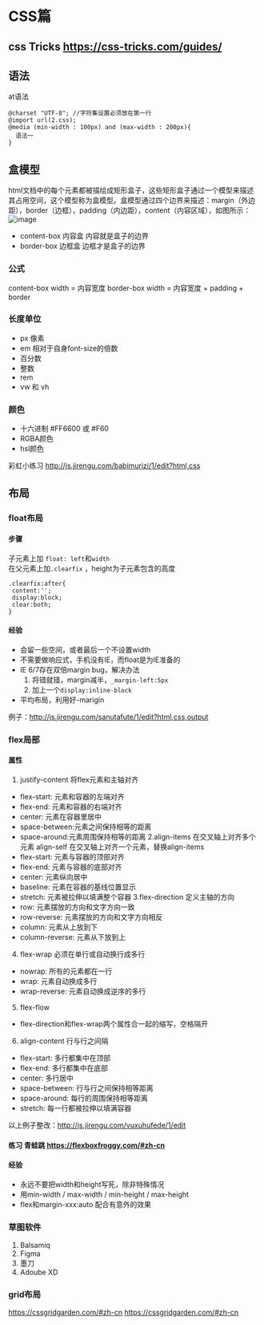 # CSS篇

## css Tricks https://css-tricks.com/guides/
## 语法  
at语法

```
@charset "UTF-8"; //字符集设置必须放在第一行
@import url(2.css);
@media (min-width : 100px) and (max-width : 200px){
  语法一
}
```
## 盒模型  

html文档中的每个元素都被描绘成矩形盒子，这些矩形盒子通过一个模型来描述其占用空间，这个模型称为盒模型。盒模型通过四个边界来描述：margin（外边距），border（边框），padding（内边距），content（内容区域），如图所示：
![image](https://user-images.githubusercontent.com/26460242/123813038-273a0d80-d927-11eb-9193-a77ec35237e0.png)

* content-box 内容盒
  内容就是盒子的边界
* border-box 边框盒
  边框才是盒子的边界
 
 ### 公式
 content-box width = 内容宽度
 border-box width = 内容宽度 + padding + border
 
 ### 长度单位
 * px 像素
 * em 相对于自身font-size的倍数
 * 百分数
 * 整数
 * rem
 * vw 和 vh
 
 ### 颜色
 * 十六进制 #FF6600 或 #F60
 * RGBA颜色 
 * hsl颜色
 
 彩虹小练习 http://js.jirengu.com/babimurizi/1/edit?html,css
 
 ## 布局
 ### float布局
 #### 步骤 
 子元素上加 `float: left`和`width`  
 在父元素上加`.clearfix` ，height为子元素包含的高度
 ```
 .clearfix:after{
  content:'';
  display:block;
  clear:both;
 }
 ```
 #### 经验 
*  会留一些空间，或者最后一个不设置width
*  不需要做响应式，手机没有IE，而float是为IE准备的
*  IE 6/7存在双倍margin bug，解决办法
   1. 将错就错，margin减半，`_margin-left:5px`
   2. 加上一个`display:inline-block`
* 平均布局，利用好-marigin
 
 例子：http://js.jirengu.com/sanutafute/1/edit?html,css,output
 
### flex局部
#### 属性
1. justify-content 将flex元素和主轴对齐
 * flex-start: 元素和容器的左端对齐
 * flex-end: 元素和容器的右端对齐
 * center: 元素在容器里居中
 * space-between:元素之间保持相等的距离
 * space-around:元素周围保持相等的距离
2.align-items 在交叉轴上对齐多个元素  align-self 在交叉轴上对齐一个元素，替换align-items
 * flex-start: 元素与容器的顶部对齐
 * flex-end: 元素与容器的底部对齐
 * center: 元素纵向居中
 * baseline: 元素在容器的基线位置显示
 * stretch: 元素被拉伸以填满整个容器
 3.flex-direction 定义主轴的方向
 * row: 元素摆放的方向和文字方向一致
 * row-reverse: 元素摆放的方向和文字方向相反
 * column: 元素从上放到下
 * column-reverse: 元素从下放到上
 4. flex-wrap 必须在单行或自动换行成多行
 *  nowrap: 所有的元素都在一行
 *  wrap: 元素自动换成多行
 *  wrap-reverse: 元素自动换成逆序的多行
 5. flex-flow
 * flex-direction和flex-wrap两个属性合一起的缩写，空格隔开
 6. align-content 行与行之间隔
 * flex-start: 多行都集中在顶部
 * flex-end: 多行都集中在底部
 * center: 多行居中
 * space-between: 行与行之间保持相等距离
 * space-around: 每行的周围保持相等距离
 * stretch: 每一行都被拉伸以填满容器

以上例子整改：http://js.jirengu.com/vuxuhufede/1/edit

#### 练习 青蛙跳 https://flexboxfroggy.com/#zh-cn

#### 经验
* 永远不要把width和height写死，除非特殊情况
* 用min-width / max-width / min-height / max-height
* flex和margin-xxx:auto 配合有意外的效果


### 草图软件
1. Balsamiq
2. Figma
3. 墨刀
4. Adoube XD


 ### grid布局
 https://cssgridgarden.com/#zh-cn
 https://cssgridgarden.com/#zh-cn
 
